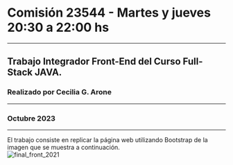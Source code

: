 # Comisión 23544 - Martes y jueves 20:30 a 22:00 hs
---
## Trabajo Integrador Front-End del Curso Full-Stack JAVA. 
### Realizado por Cecilia G. Arone 
---
### Octubre 2023
---
El trabajo consiste en replicar la página web utilizando Bootstrap de la imagen que se muestra a continuación.
<br>
![final_front_2021](https://github.com/sopranodev/23544-AroneFront/assets/imgs/final_front_2021.jpg)